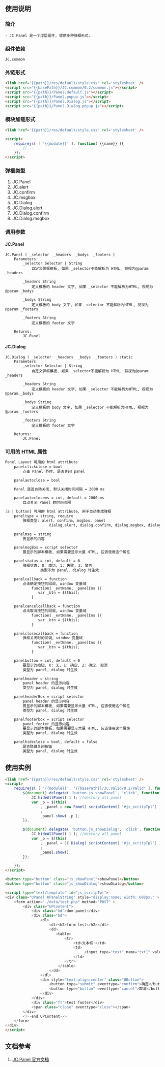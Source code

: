 ## 使用说明

### 简介

    - JC.Panel 是一个浮层组件, 提供多种弹框形式.

### 组件依赖
    JC.common

### 外链形式

```html
<link href='{{path}}/res/default/style.css' rel='stylesheet' />
<script src="{{basePath}}/JC.common/0.2/common.js"></script>
<script src="{{path}}/Panel.default.js"></script>
<script src="{{path}}/Panel.popup.js"></script>
<script src="{{path}}/Panel.Dialog.js"></script>
<script src="{{path}}/Panel.Dialog.popup.js"></script>
```

### 模块加载形式
```html
<link href='{{path}}/res/default/style.css' rel='stylesheet' />

<script>
    requirejs( [ '{{module}}' ], function( {{name}} ){
        //...
    }); 
</script>
```

### 弹框类型
1. JC.Panel 
1. JC.alert
1. JC.confirm
1. JC.msgbox
1. JC.Dialog
1. JC.Dialog.alert
1. JC.Dialog.confirm
1. JC.Dialog.msgbox


### 调用参数

#### JC.Panel

    JC.Panel ( _selector  _headers  _bodys  _footers )
        Parameters:
            _selector Selector | String
                自定义弹框模板, 如果 _selector不能解析为 HTML, 将视为@param _headers

            _headers String
                定义模板的 header 文字, 如果 _selector 不能解析为HTML, 视视为@param _bodys

            _bodys String
                定义模板的 body 文字, 如果 _selector 不能解析为HTML, 视视为@param _footers

            _footers String
                定义模板的 footer 文字

        Returns:
            JC.Panel

#### JC.Dialog

    JC.Dialog ( _selector  _headers  _bodys  _footers ) static
        Parameters:
            _selector Selector | String
                自定义弹框模板, 如果 _selector不能解析为 HTML, 将视为@param _headers

            _headers String
                定义模板的 header 文字, 如果 _selector 不能解析为HTML, 视视为@param _bodys

            _bodys String
                定义模板的 body 文字, 如果 _selector 不能解析为HTML, 视视为@param _footers

            _footers String
                定义模板的 footer 文字

        Returns:
            JC.Panel
                

### 可用的 HTML 属性
```html
Panel Layout 可用的 html attribute
    panelclickclose = bool
        点击 Panel 外时, 是否关闭 panel

    panelautoclose = bool

    Panel 是否自动关闭, 默认关闭时间间隔 = 2000 ms

    panelautoclosems = int, default = 2000 ms
        自动关闭 Panel 的时间间隔

[a | button] 可用的 html attribute, 用于自动生成弹框
    paneltype = string, require
        弹框类型: alert, confirm, msgbox, panel 
                    dialog.alert, dialog.confirm, dialog.msgbox, dialog

    panelmsg = string
        要显示的内容

    panelmsgBox = script selector
        要显示的脚本模板, 如果需要显示大量 HTML, 应该使用这个属性

    panelstatus = int, default = 0
        弹框状态: 0: 成功, 1: 失败, 2: 警告 
                类型不为 panel, dialog 时生效

    panelcallback = function
        点击确定按钮的回调, window 变量域
            function( _evtName, _panelIns ){
               var _btn = $(this);
            }

    panelcancelcallback = function
        点击取消按钮的回调, window 变量域
            function( _evtName, _panelIns ){
               var _btn = $(this);
            }

    panelclosecallback = function
        弹框关闭时的回调, window 变量域
            function( _evtName, _panelIns ){
               var _btn = $(this);
            }

    panelbutton = int, default = 0
        要显示的按钮, 0: 无, 1: 确定, 2: 确定, 取消 
        类型为 panel, dialog 时生效

    panelheader = string
        panel header 的显示内容 
        类型为 panel, dialog 时生效

    panelheaderBox = script selector
        panel header 的显示内容 
        要显示的脚本模板, 如果需要显示大量 HTML, 应该使用这个属性 
        类型为 panel, dialog 时生效

    panelfooterbox = script selector
        panel footer 的显示内容 
        要显示的脚本模板, 如果需要显示大量 HTML, 应该使用这个属性 
        类型为 panel, dialog 时生效

    panelhideclose = bool, default = false
        是否隐藏关闭按钮 
        类型为 panel, dialog 时生效
```

## 使用实例
```html
<link href='{{path}}/res/default/style.css' rel='stylesheet' />
<script>
    requirejs( [ '{{module}}', '{{basePath}}/JC.Valid/0.2/Valid' ], function( Panel ){
        $(document).delegate( 'button.js_showPanel', 'click', function(){
            JC.hideAllPanel( 1 ); //destory all panel
            var _p = $(this)
                , _panel = new Panel( scriptContent( '#js_scritpTpl') )
                ;
                _panel.show( _p );
        });

        $(document).delegate( 'button.js_showDialog', 'click', function(){
            JC.hideAllPanel( 1 ); //destory all panel
            var _p = $(this)
                , _panel = JC.Dialog( scriptContent( '#js_scritpTpl') )
                ;
                _panel.show();
        });

    }); 
</script>

<button type="button" class="js_showPanel">showPanel</button> 
<button type="button" class="js_showDialog">showDialog</button> 

<script type="text/template" id="js_scritpTpl">
<div class="UPanel UPanelString" style="display:none; width: 600px;" >    
    <form action="./data/test.php" method="POST" >    
        <div class="UPContent">        
            <div class="hd">dom panel</div>        
            <div class="bd">            
                <dl>                
                    <dt><h2>form test</h2></dt>                
                    <dd>
                       <table>
                           <tr>
                               <td>文本框:</td> 
                               <td>
                                    <input type="text" name="txt1" value="" reqmsg="内容" />                
                               </td>
                           </tr>
                        </table>
                    </dd>
                </dl>            
                <div style="text-align:center" class="UButton">                
                    <button type="submit" eventtype="confirm">确定</button>                
                    <button type="button" eventtype="cancel">取消</button>            
                </div>        
            </div>        
            <div class="ft">test footer</div>        
            <span class="close" eventtype="close"></span>    
        </div>
        <!--end UPContent-->    
    </form>
</div>
</script>

```

## 文档参考

1. [JC.Panel 官方文档](http://360.75team.com/~qiushaowei/jc2/docs_api/classes/JC.Panel.html)

